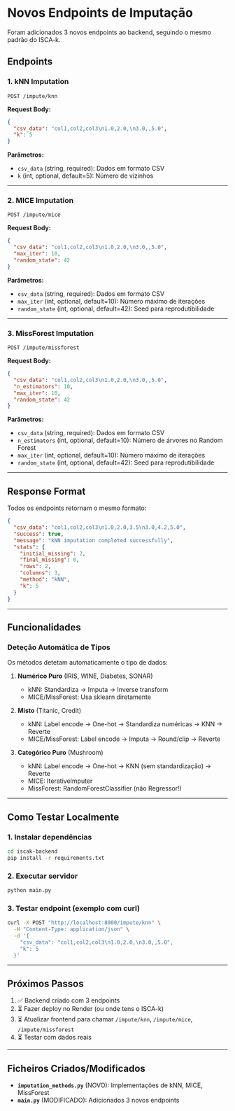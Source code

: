 # Novos Endpoints de Imputação

Foram adicionados 3 novos endpoints ao backend, seguindo o mesmo padrão do ISCA-k.

## Endpoints

### 1. kNN Imputation
```
POST /impute/knn
```

**Request Body:**
```json
{
  "csv_data": "col1,col2,col3\n1.0,2.0,\n3.0,,5.0",
  "k": 5
}
```

**Parâmetros:**
- `csv_data` (string, required): Dados em formato CSV
- `k` (int, optional, default=5): Número de vizinhos

---

### 2. MICE Imputation
```
POST /impute/mice
```

**Request Body:**
```json
{
  "csv_data": "col1,col2,col3\n1.0,2.0,\n3.0,,5.0",
  "max_iter": 10,
  "random_state": 42
}
```

**Parâmetros:**
- `csv_data` (string, required): Dados em formato CSV
- `max_iter` (int, optional, default=10): Número máximo de iterações
- `random_state` (int, optional, default=42): Seed para reprodutibilidade

---

### 3. MissForest Imputation
```
POST /impute/missforest
```

**Request Body:**
```json
{
  "csv_data": "col1,col2,col3\n1.0,2.0,\n3.0,,5.0",
  "n_estimators": 10,
  "max_iter": 10,
  "random_state": 42
}
```

**Parâmetros:**
- `csv_data` (string, required): Dados em formato CSV
- `n_estimators` (int, optional, default=10): Número de árvores no Random Forest
- `max_iter` (int, optional, default=10): Número máximo de iterações
- `random_state` (int, optional, default=42): Seed para reprodutibilidade

---

## Response Format

Todos os endpoints retornam o mesmo formato:

```json
{
  "csv_data": "col1,col2,col3\n1.0,2.0,3.5\n3.0,4.2,5.0",
  "success": true,
  "message": "kNN imputation completed successfully",
  "stats": {
    "initial_missing": 2,
    "final_missing": 0,
    "rows": 2,
    "columns": 3,
    "method": "kNN",
    "k": 5
  }
}
```

---

## Funcionalidades

### Deteção Automática de Tipos

Os métodos detetam automaticamente o tipo de dados:

1. **Numérico Puro** (IRIS, WINE, Diabetes, SONAR)
   - kNN: Standardiza → Imputa → Inverse transform
   - MICE/MissForest: Usa sklearn diretamente

2. **Misto** (Titanic, Credit)
   - kNN: Label encode → One-hot → Standardiza numéricas → KNN → Reverte
   - MICE/MissForest: Label encode → Imputa → Round/clip → Reverte

3. **Categórico Puro** (Mushroom)
   - kNN: Label encode → One-hot → KNN (sem standardização) → Reverte
   - MICE: IterativeImputer
   - MissForest: RandomForestClassifier (não Regressor!)

---

## Como Testar Localmente

### 1. Instalar dependências
```bash
cd iscak-backend
pip install -r requirements.txt
```

### 2. Executar servidor
```bash
python main.py
```

### 3. Testar endpoint (exemplo com curl)
```bash
curl -X POST "http://localhost:8000/impute/knn" \
  -H "Content-Type: application/json" \
  -d '{
    "csv_data": "col1,col2,col3\n1.0,2.0,\n3.0,,5.0",
    "k": 5
  }'
```

---

## Próximos Passos

1. ✅ Backend criado com 3 endpoints
2. ⏳ Fazer deploy no Render (ou onde tens o ISCA-k)
3. ⏳ Atualizar frontend para chamar `/impute/knn`, `/impute/mice`, `/impute/missforest`
4. ⏳ Testar com dados reais

---

## Ficheiros Criados/Modificados

- **`imputation_methods.py`** (NOVO): Implementações de kNN, MICE, MissForest
- **`main.py`** (MODIFICADO): Adicionados 3 novos endpoints
